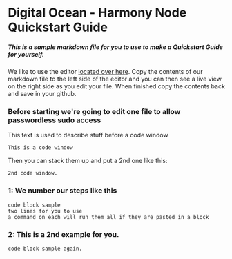 # Digital Ocean - Harmony Node Quickstart Guide
##### This is a sample markdown file for you to use to make a Quickstart Guide for yourself.

We like to use the editor [located over here](https://markdown-editor.github.io/ "located over here"). Copy the contents of our markdown file to the left side of the editor and you can then see a live view on the right side as you edit your file. When finished copy the contents back and save in your github.

### Before starting we're going to edit one file to allow passwordless sudo access

This text is used to describe stuff before a code window

    This is a code window

Then you can stack them up and put a 2nd one like this:

    2nd code window.

### 
### 1: We number our steps like this

    code block sample
    two lines for you to use
    a command on each will run them all if they are pasted in a block

### 2: This is a 2nd example for you.

    code block sample again.
